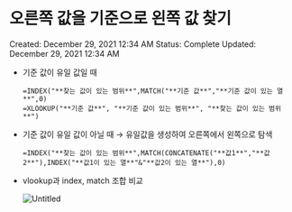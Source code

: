 # 오른쪽 값을 기준으로 왼쪽 값 찾기

Created: December 29, 2021 12:34 AM
Status: Complete
Updated: December 29, 2021 12:34 AM

- 기준 값이 유일 값일 때
    
    ```
    =INDEX("**찾는 값이 있는 범위**",MATCH("**기준 값**","**기준 값이 있는 열**",0)
    =XLOOKUP("**기준 값**", "**기준 값이 있는 범위**", "**찾는 값이 있는 범위**")
    ```
    
- 기준 값이 유일 값이 아닐 때 → 유일값을 생성하여 오른쪽에서 왼쪽으로 탐색
    
    ```
    =INDEX("**찾는 값이 있는 범위**",MATCH(CONCATENATE("**값1**","**값2**"),INDEX("**값1이 있는 열**"&"**값2이 있는 열**"),0)
    ```
    
- vlookup과 index, match 조합 비교
    
    ![Untitled](%E1%84%8B%E1%85%A9%E1%84%85%E1%85%B3%E1%86%AB%E1%84%8D%E1%85%A9%E1%86%A8%20%E1%84%80%E1%85%A1%E1%86%B9%E1%84%8B%E1%85%B3%E1%86%AF%20%E1%84%80%E1%85%B5%E1%84%8C%E1%85%AE%E1%86%AB%E1%84%8B%E1%85%B3%E1%84%85%E1%85%A9%20%E1%84%8B%E1%85%AC%E1%86%AB%E1%84%8D%E1%85%A9%E1%86%A8%20%E1%84%80%E1%85%A1%E1%86%B9%20%E1%84%8E%E1%85%A1%E1%86%BD%E1%84%80%E1%85%B5%20f46c55fbba714e27993975dbe8a6df59/Untitled.png)